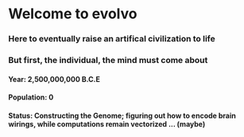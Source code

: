 # Welcome to evolvo

### Here to eventually raise an artifical civilization to life
### But first, the individual, the mind must come about 

#### Year: 2,500,000,000 B.C.E
#### Population: 0
#### Status: Constructing the Genome; figuring out how to encode brain wirings, while computations remain vectorized ... (maybe) 


